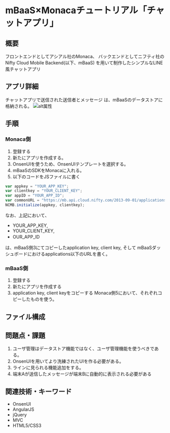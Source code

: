 # mBaaS×Monacaチュートリアル「チャットアプリ」
## 概要

フロントエンドとしてアシアル社のMonaca、
バックエンドとしてニフティ社のNifty Cloud Mobile Backend(以下、mBaaS)
を用いて制作したシンプルなLINE風チャットアプリ

## アプリ詳細
チャットアプリで送信された送信者とメッセージ
は、mBaaSのデータストアに格納される。
 ![alt属性](概念図.png)
## 手順
### Monaca側
1. 登録する
2. 新たにアプリを作成する。
3. OnsenUIを使うため、OnsenUIテンプレートを選択する。
4. mBaaSのSDKをMonacaに入れる。
5. 以下のコードをJSファイルに書く

  ```javascript
  var appkey = "YOUR_APP_KEY";
  var clientkey = "YOUR_CLIENT_KEY";
  var appID = "YOUR_APP_ID";
  var commonURL = "https://mb.api.cloud.nifty.com/2013-09-01/applications/"+ appID +"/publicFiles/";
  NCMB.initialize(appkey, clientkey);
  ```
なお、上記において、
  * YOUR_APP_KEY,
  * YOUR_CLIENT_KEY,
  * OUR_APP_ID　　
  
  は、mBaaS側3にてコピーしたapplication key, client key, そして
  mBaaSダッシュボードにおけるapplications以下のURLを書く。


### mBaaS側
1. 登録する
2. 新たにアプリを作成する
3. application key, client keyをコピーする
Monaca側5において、それぞれコピーしたものを使う。

## ファイル構成


## 問題点・課題
1. ユーザ管理はデータストア機能ではなく、ユーザ管理機能を使うべきである。
2. OnsenUIを用いてより洗練されたUIを作る必要がある。
3. ラインに見られる機能追加をする。
4. 端末Aが送信したメッセージが端末Bに自動的に表示される必要がある

## 関連技術・キーワード
* OnsenUI
* AngularJS 
* jQuery
* MVC
* HTML5/CSS3

